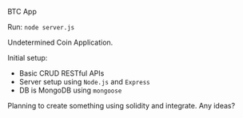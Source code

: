 BTC App

Run: `node server.js`

Undetermined Coin Application.

Initial setup:

- Basic CRUD RESTful APIs
- Server setup using `Node.js` and `Express`
- DB is MongoDB using `mongoose`


Planning to create something using solidity and integrate. Any ideas?
